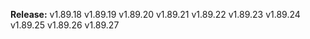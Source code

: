 **Release:** 
v1.89.18
v1.89.19
v1.89.20
v1.89.21
v1.89.22
v1.89.23
v1.89.24
v1.89.25
v1.89.26
v1.89.27
